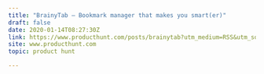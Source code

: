 ```yaml
---
title: "BrainyTab — Bookmark manager that makes you smart(er)"
draft: false
date: 2020-01-14T08:27:30Z
link: https://www.producthunt.com/posts/brainytab?utm_medium=RSS&utm_source=hune
site: www.producthunt.com
topic: product hunt  

---
```

